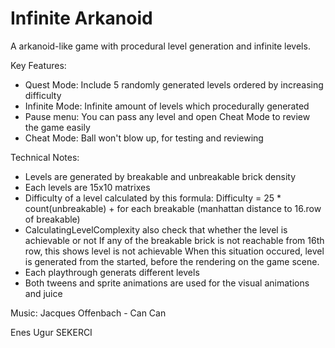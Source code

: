 # Infinite Arkanoid
A arkanoid-like game with procedural level generation and infinite levels.

Key Features:
- Quest Mode: Include 5 randomly generated levels ordered by increasing difficulty
- Infinite Mode: Infinite amount of levels which procedurally generated
- Pause menu: You can pass any level and open Cheat Mode to review the game easily
- Cheat Mode: Ball won't blow up, for testing and reviewing

Technical Notes:
- Levels are generated by breakable and unbreakable brick density
- Each levels are 15x10 matrixes
- Difficulty of a level calculated by this formula:
Difficulty = 25 * count(unbreakable) + for each breakable (manhattan distance to 16.row of breakable)
- CalculatingLevelComplexity also check that whether the level is achievable or not
If any of the breakable brick is not reachable from 16th row, this shows level is not achievable
When this situation occured, level is generated from the started, before the rendering on the game scene.
- Each playthrough generats different levels
- Both tweens and sprite animations are used for the visual animations and juice

Music: Jacques Offenbach - Can Can

Enes Ugur SEKERCI